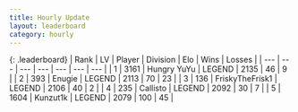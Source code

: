 ```yaml
---
title: Hourly Update
layout: leaderboard
category: hourly
---
```


{: .leaderboard}
| Rank | LV | Player | Division | Elo | Wins | Losses |
| --- | --- | --- | --- | --- | --- | --- |
| <span data-change="0">1</span> | 3161 | <span title="ID: 164871">Hungry YuYu</span> | LEGEND | <span data-change="0">2135</span> | <span data-change="0">46</span> | <span data-change="0">9</span> |
| <span data-change="0">2</span> | 393 | <span title="ID: 623502">Enugie</span> | LEGEND | <span data-change="-2">2113</span> | <span data-change="2">70</span> | <span data-change="1">23</span> |
| <span data-change="0">3</span> | 136 | <span title="ID: 196788">FriskyTheFrisk1</span> | LEGEND | <span data-change="0">2106</span> | <span data-change="0">40</span> | <span data-change="0">2</span> |
| <span data-change="0">4</span> | 235 | <span title="ID: 619928">Callisto</span> | LEGEND | <span data-change="0">2092</span> | <span data-change="0">30</span> | <span data-change="0">7</span> |
| <span data-change="0">5</span> | 1604 | <span title="ID: 392407">Kunzut1k</span> | LEGEND | <span data-change="0">2079</span> | <span data-change="0">100</span> | <span data-change="0">45</span> |